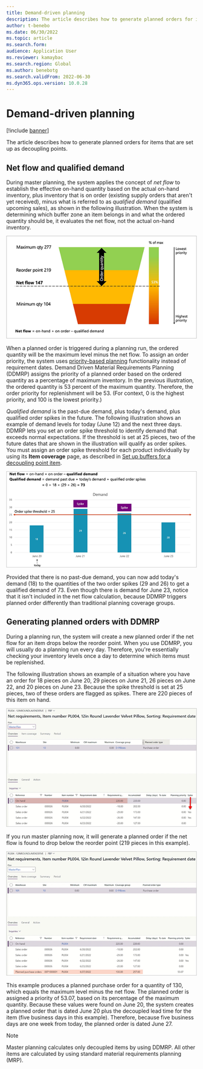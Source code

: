 ```yaml
---
title: Demand-driven planning
description: The article describes how to generate planned orders for items that are set up as decoupling points.
author: t-benebo
ms.date: 06/30/2022
ms.topic: article
ms.search.form:
audience: Application User
ms.reviewer: kamaybac
ms.search.region: Global
ms.author: benebotg
ms.search.validFrom: 2022-06-30
ms.dyn365.ops.version: 10.0.28
---
```


# Demand-driven planning

[!include [banner](../../includes/banner.md)]

The article describes how to generate planned orders for items that are set up as decoupling points.

## Net flow and qualified demand

During master planning, the system applies the concept of *net flow* to establish the effective on-hand quantity based on the actual on-hand inventory, plus inventory that is on order (existing supply orders that aren't yet received), minus what is referred to as *qualified demand* (qualified upcoming sales), as shown in the following illustration. When the system is determining which buffer zone an item belongs in and what the ordered quantity should be, it evaluates the net flow, not the actual on-hand inventory.

![Example of a net flow calculation chart.](media/ddmrp-net-flow-example.png "Example of a net flow calculation chart")

When a planned order is triggered during a planning run, the ordered quantity will be the maximum level minus the net flow. To assign an order priority, the system uses [priority-based planning](priority-based-planning.md) functionality instead of requirement dates. Demand Driven Material Requirements Planning (DDMRP) assigns the priority of a planned order based on the ordered quantity as a percentage of maximum inventory. In the previous illustration, the ordered quantity is 53 percent of the maximum quantity. Therefore, the order priority for replenishment will be 53. (For context, 0 is the highest priority, and 100 is the lowest priority.)

*Qualified demand* is the past-due demand, plus today's demand, plus qualified order spikes in the future. The following illustration shows an example of demand levels for today (June 12) and the next three days. DDMRP lets you set an order spike threshold to identify demand that exceeds normal expectations. If the threshold is set at 25 pieces, two of the future dates that are shown in the illustration will qualify as order spikes. You must assign an order spike threshold for each product individually by using its **Item coverage** page, as described in [Set up buffers for a decoupling point item](ddmrp-buffer-profile-and-levels.md#set-up-buffers).

![Example of a qualified demand calculation chart.](media/ddmrp-net-qualified-demand-example.png "Example of a qualified demand calculation chart")

Provided that there is no past-due demand, you can now add today's demand (18) to the quantities of the two order spikes (29 and 26) to get a qualified demand of 73. Even though there is demand for June 23, notice that it isn't included in the net flow calculation, because DDMRP triggers planned order differently than traditional planning coverage groups.

## Generating planned orders with DDMRP

During a planning run, the system will create a new planned order if the net flow for an item drops below the reorder point. When you use DDMRP, you will usually do a planning run every day. Therefore, you're essentially checking your inventory levels once a day to determine which items must be replenished.

The following illustration shows an example of a situation where you have an order for 18 pieces on June 20, 29 pieces on June 21, 26 pieces on June 22, and 20 pieces on June 23. Because the spike threshold is set at 25 pieces, two of these orders are flagged as spikes. There are 220 pieces of this item on hand.

![Planning example 1.](media/ddmrp-planning-example-1.png "Planning example 1")

If you run master planning now, it will generate a planned order if the net flow is found to drop below the reorder point (219 pieces in this example).

![Planning example 2.](media/ddmrp-planning-example-2.png "Planning example 2")

This example produces a planned purchase order for a quantity of 130, which equals the maximum level minus the net flow. The planned order is assigned a priority of 53.07, based on its percentage of the maximum quantity. Because these values were found on June 20, the system creates a planned order that is dated June 20 plus the decoupled lead time for the item (five business days in this example). Therefore, because five business days are one week from today, the planned order is dated June 27.

> [!NOTE]
> Master planning calculates only decoupled items by using DDMRP. All other items are calculated by using standard material requirements planning (MRP).
